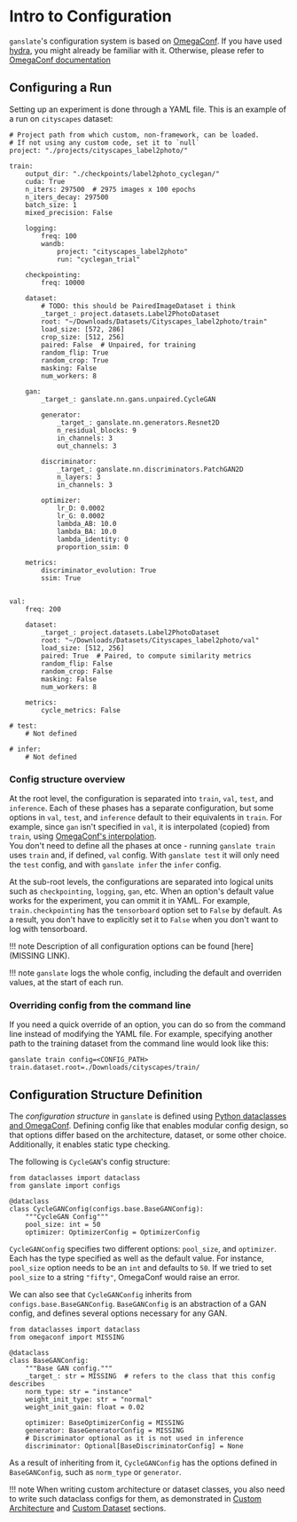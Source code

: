 # Intro to Configuration

`ganslate`'s configuration system is based on [OmegaConf](https://github.com/omry/omegaconf). If you have used [hydra](https://hydra.cc/docs/intro/), you might already be familiar with it. Otherwise, please refer to [OmegaConf documentation](https://omegaconf.readthedocs.io/)

## Configuring a Run
Setting up an experiment is done through a YAML file. This is an example of a run on `cityscapes` dataset:
```
# Project path from which custom, non-framework, can be loaded.
# If not using any custom code, set it to `null`
project: "./projects/cityscapes_label2photo/"

train:
    output_dir: "./checkpoints/label2photo_cyclegan/"
    cuda: True
    n_iters: 297500  # 2975 images x 100 epochs 
    n_iters_decay: 297500
    batch_size: 1
    mixed_precision: False

    logging:
        freq: 100
        wandb:
            project: "cityscapes_label2photo"
            run: "cyclegan_trial"
        
    checkpointing:
        freq: 10000

    dataset: 
        # TODO: this should be PairedImageDataset i think
        _target_: project.datasets.Label2PhotoDataset
        root: "~/Downloads/Datasets/Cityscapes_label2photo/train"
        load_size: [572, 286]
        crop_size: [512, 256]
        paired: False  # Unpaired, for training
        random_flip: True
        random_crop: True
        masking: False
        num_workers: 8

    gan:  
        _target_: ganslate.nn.gans.unpaired.CycleGAN

        generator:  
            _target_: ganslate.nn.generators.Resnet2D
            n_residual_blocks: 9
            in_channels: 3
            out_channels: 3

        discriminator:  
            _target_: ganslate.nn.discriminators.PatchGAN2D
            n_layers: 3
            in_channels: 3

        optimizer:
            lr_D: 0.0002
            lr_G: 0.0002
            lambda_AB: 10.0
            lambda_BA: 10.0
            lambda_identity: 0
            proportion_ssim: 0
    
    metrics:
        discriminator_evolution: True
        ssim: True


val:
    freq: 200

    dataset: 
        _target_: project.datasets.Label2PhotoDataset
        root: "~/Downloads/Datasets/Cityscapes_label2photo/val"
        load_size: [512, 256]
        paired: True  # Paired, to compute similarity metrics 
        random_flip: False
        random_crop: False
        masking: False
        num_workers: 8

    metrics:
        cycle_metrics: False

# test:
    # Not defined

# infer:
    # Not defined
```

### Config structure overview
At the root level, the configuration is separated into `train`, `val`, `test`, and `inference`. Each of these phases has a separate configuration, but some options in `val`, `test`, and `inference` default to their equivalents in `train`. For example, since `gan` isn't specified in `val`, it is interpolated (copied) from `train`, using [OmegaConf's interpolation](https://omegaconf.readthedocs.io/en/2.1_branch/structured_config.html#interpolations).
<br />You don't need to define all the phases at once - running `ganslate train` uses `train` and, if defined, `val` config. With `ganslate test` it will only need the `test` config, and with `ganslate infer` the `infer` config.

At the sub-root levels, the configurations are separated into logical units such as `checkpointing`, `logging`, `gan`, etc. When an option's default value works for the experiment, you can ommit it in YAML. For example, `train.checkpointing` has the `tensorboard` option set to `False` by default. As a result, you don't have to explicitly set it to `False` when you don't want to log with tensorboard.

!!! note 
    Description of all configuration options can be found [here](MISSING LINK). <!--- TODO: Update the link -->

!!! note 
    `ganslate` logs the whole config, including the default and overriden values, at the start of each run. 

### Overriding config from the command line
If you need a quick override of an option, you can do so from the command line instead of modifying the YAML file. For example, specifying another path to the training dataset from the command line would look like this:
```
ganslate train config=<CONFIG_PATH> train.dataset.root=./Downloads/cityscapes/train/
```

## Configuration Structure Definition

The *configuration structure* in `ganslate` is defined using [Python dataclasses and OmegaConf](https://omegaconf.readthedocs.io/en/2.1_branch/structured_config.html). Defining config like that enables modular config design, so that options differ based on the architecture, dataset, or some other choice. Additionally, it enables static type checking.

The following is `CycleGAN`'s config structure:

```
from dataclasses import dataclass
from ganslate import configs

@dataclass
class CycleGANConfig(configs.base.BaseGANConfig):
    """CycleGAN Config"""
    pool_size: int = 50
    optimizer: OptimizerConfig = OptimizerConfig
```
`CycleGANConfig` specifies two different options: `pool_size`, and `optimizer`. Each has the type specified as well as the default value. For instance, `pool_size` option needs to be an `int` and defaults to `50`. If we tried to set `pool_size` to a string `"fifty"`, OmegaConf would raise an error.

We can also see that `CycleGANConfig` inherits from `configs.base.BaseGANConfig`. `BaseGANConfig` is an abstraction of a GAN config, and defines several options necessary for any GAN.

```
from dataclasses import dataclass
from omegaconf import MISSING

@dataclass
class BaseGANConfig:
    """Base GAN config."""
    _target_: str = MISSING  # refers to the class that this config describes
    norm_type: str = "instance"
    weight_init_type: str = "normal"
    weight_init_gain: float = 0.02

    optimizer: BaseOptimizerConfig = MISSING
    generator: BaseGeneratorConfig = MISSING
    # Discriminator optional as it is not used in inference
    discriminator: Optional[BaseDiscriminatorConfig] = None
```

As a result of inheriting from it, `CycleGANConfig` has the options defined in `BaseGANConfig`, such as `norm_type` or `generator`.

!!! note
    When writing custom architecture or dataset classes, you also need to write such dataclass configs for them, as demonstrated in [Custom Architecture](custom_architecture.md) and [Custom Dataset](custom_dataset.md) sections. 